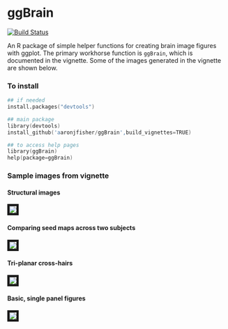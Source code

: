 ggBrain
========
[![Build Status](https://travis-ci.org/aaronjfisher/ggBrain.png?branch=master)](https://travis-ci.org/aaronjfisher/ggBrain)

An R package of simple helper functions for creating brain image figures with ggplot. The primary workhorse function is `ggBrain`, which is documented in the vignette. Some of the images generated in the vignette are shown below.


### To install
```S
## if needed
install.packages("devtools")

## main package
library(devtools)
install_github('aaronjfisher/ggBrain',build_vignettes=TRUE)

## to access help pages
library(ggBrain)
help(package=ggBrain)
``` 


### Sample images from vignette

#### Structural images
<img src="vignettes/figure/line-key-str.png" border="5" />

#### Comparing seed maps across two subjects
<img src="vignettes/figure/2brain_compare.png" border="5" />

#### Tri-planar cross-hairs
<img src="vignettes/figure/tri-panel2.png" border="5" />

#### Basic, single panel figures
<img src="vignettes/figure/single-plots-abs-val.png" border="5" />




<br/><br/>
